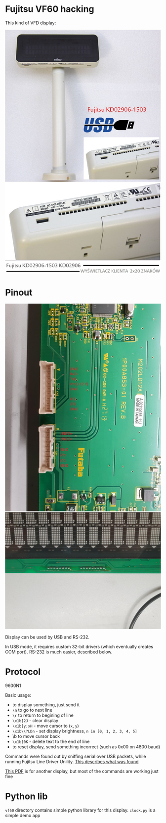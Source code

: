 # Fujitsu VF60 hacking

This kind of VFD display:

![1](./docs/1.jpg)
![2](./docs/2.jpg)

# Pinout

![1](./docs/back.jpg)
![2](./docs/front.jpg)

Display can be used by USB and RS-232.

In USB mode, it requires custom 32-bit drivers (which eventually creates COM port).
RS-232 is much easier, described below.

# Protocol

9600N1

Basic usage:
 - to display something, just send it
 - `\n` to go to next line
 - `\r` to return to begining of line 
 - `\x1b[2J` - clear display
 - `\x1b[y;xH` - move cursor to (`x`, `y`)
 - `\x1b\\?LDn` - set display brightness, `n in [0, 1, 2, 3, 4, 5]`
 - \b to move cursor back
 - `\x1b[0K` - delete text to the end of line
 - to reset display, send something incorrect (such as 0x00 on 4800 baud)

Commands were found out by sniffing serial over USB packets, while running Fujitsu Line Driver Unility. [This describes what was found](./docs/fuji/data.txt)

[This PDF](./docs/EjN-ST-A10_LIUST-5X_CustomerDisplay) is for another display, but most of the commands are working just fine


# Python lib

`vf60` directory contains simple python library for this display.
`clock.py` is a simple demo app

